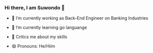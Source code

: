 ### Hi there, I am Suwondo 👋






- 🔭 I’m currently working as Back-End Engineer on Banking Industries
- 🌱 I’m currently learning go languange


- 💬 Critics me about my skills

- 😄 Pronouns: He/Hiim




